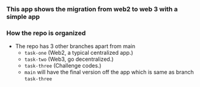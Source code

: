 ### This app shows the migration from web2 to web 3 with a simple app

### How the repo is organized

- The repo has 3 other branches apart from main
  - `task-one` (Web2, a typical centralized app.)
  - `task-two` (Web3, go decentralized.)
  - `task-three` (Challenge codes.)
  - `main` will have the final version off the app which is same as branch `task-three`
